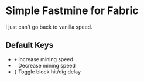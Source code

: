 # Simple Fastmine for Fabric

I just can't go back to vanilla speed. 

## Default Keys
 
- `+` Increase mining speed
- `-` Decrease mining speed
- `]` Toggle block hit/dig delay